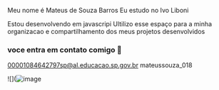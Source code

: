 Meu nome é Mateus de Souza Barros
Eu estudo no Ivo Liboni

Estou desenvolvendo em javascripi
Ultilizo esse espaço para a minha organizacao e compartilhamento dos meus projetos desenvolvidos

### voce entra em contato comigo 🥦

00001084642797sp@al.educacao.sp.gov.br
mateussouza_018



![](![image](https://github.com/user-attachments/assets/d7c96772-a3ee-4c7a-b867-ccf957cf4d1a)



